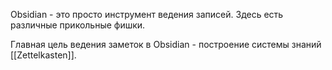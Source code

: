 Obsidian - это просто инструмент ведения записей. Здесь есть различные прикольные фишки. 

Главная цель ведения заметок в Obsidian - построение системы знаний [[Zettelkasten]]. 